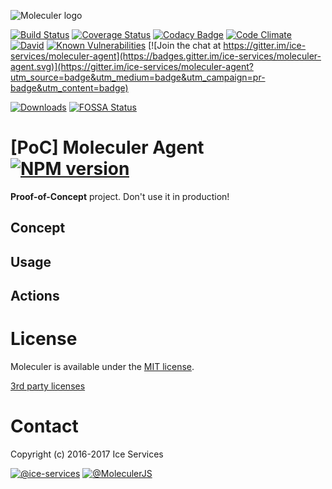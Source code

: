 ![Moleculer logo](docs/assets/logo.png)

[![Build Status](https://travis-ci.org/ice-services/moleculer-agent.svg?branch=master)](https://travis-ci.org/ice-services/moleculer-agent)
[![Coverage Status](https://coveralls.io/repos/github/ice-services/moleculer-agent/badge.svg?branch=master)](https://coveralls.io/github/ice-services/moleculer-agent?branch=master)
[![Codacy Badge](https://api.codacy.com/project/badge/Grade/b108c12cbf554fca9c66dd1925d11cd0)](https://www.codacy.com/app/mereg-norbert/moleculer?utm_source=github.com&amp;utm_medium=referral&amp;utm_content=ice-services/moleculer-agent&amp;utm_campaign=Badge_Grade)
[![Code Climate](https://codeclimate.com/github/ice-services/moleculer-agent/badges/gpa.svg)](https://codeclimate.com/github/ice-services/moleculer-agent)
[![David](https://img.shields.io/david/ice-services/moleculer-agent.svg)](https://david-dm.org/ice-services/moleculer-agent)
[![Known Vulnerabilities](https://snyk.io/test/github/ice-services/moleculer-agent/badge.svg)](https://snyk.io/test/github/ice-services/moleculer-agent)
[![Join the chat at https://gitter.im/ice-services/moleculer-agent](https://badges.gitter.im/ice-services/moleculer-agent.svg)](https://gitter.im/ice-services/moleculer-agent?utm_source=badge&utm_medium=badge&utm_campaign=pr-badge&utm_content=badge)

[![Downloads](https://img.shields.io/npm/dt/moleculer-agent.svg)](https://www.npmjs.com/package/moleculer-agent)
[![FOSSA Status](https://app.fossa.io/api/projects/git%2Bhttps%3A%2F%2Fgithub.com%2Fice-services%2Fmoleculer-agent.svg?type=shield)](https://app.fossa.io/projects/git%2Bhttps%3A%2F%2Fgithub.com%2Fice-services%2Fmoleculer-agent?ref=badge_shield)

# [PoC] Moleculer Agent [![NPM version](https://img.shields.io/npm/v/moleculer-agent.svg)](https://www.npmjs.com/package/moleculer-agent)
**Proof-of-Concept** project. Don't use it in production!

## Concept

## Usage

## Actions

# License
Moleculer is available under the [MIT license](https://tldrlegal.com/license/mit-license).

[3rd party licenses](https://app.fossa.io/reports/833f0d1b-462b-4eff-a4e4-e030115439fe)

# Contact
Copyright (c) 2016-2017 Ice Services

[![@ice-services](https://img.shields.io/badge/github-ice--services-green.svg)](https://github.com/ice-services) [![@MoleculerJS](https://img.shields.io/badge/twitter-MoleculerJS-blue.svg)](https://twitter.com/MoleculerJS)
